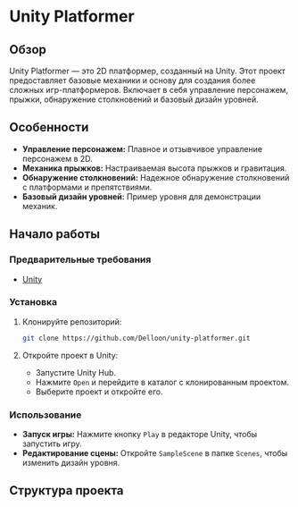 # Unity Platformer

## Обзор

Unity Platformer — это 2D платформер, созданный на Unity. Этот проект предоставляет базовые механики и основу для создания более сложных игр-платформеров. Включает в себя управление персонажем, прыжки, обнаружение столкновений и базовый дизайн уровней.

## Особенности

- **Управление персонажем:** Плавное и отзывчивое управление персонажем в 2D.
- **Механика прыжков:** Настраиваемая высота прыжков и гравитация.
- **Обнаружение столкновений:** Надежное обнаружение столкновений с платформами и препятствиями.
- **Базовый дизайн уровней:** Пример уровня для демонстрации механик.

## Начало работы

### Предварительные требования

- [Unity](https://unity.com/)

### Установка

1. Клонируйте репозиторий:
    ```bash
    git clone https://github.com/Delloon/unity-platformer.git
    ```

2. Откройте проект в Unity:
    - Запустите Unity Hub.
    - Нажмите `Open` и перейдите в каталог с клонированным проектом.
    - Выберите проект и откройте его.

### Использование

- **Запуск игры:** Нажмите кнопку `Play` в редакторе Unity, чтобы запустить игру.
- **Редактирование сцены:** Откройте `SampleScene` в папке `Scenes`, чтобы изменить дизайн уровня.

## Структура проекта

